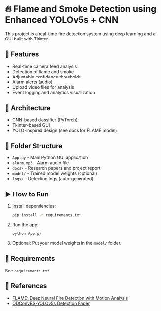 # 🔥 Flame and Smoke Detection using Enhanced YOLOv5s + CNN

This project is a real-time fire detection system using deep learning and a GUI built with Tkinter.

## 🔧 Features

- Real-time camera feed analysis
- Detection of flame and smoke
- Adjustable confidence thresholds
- Alarm alerts (audio)
- Upload video files for analysis
- Event logging and analytics visualization

## 🧠 Architecture

- CNN-based classifier (PyTorch)
- Tkinter-based GUI
- YOLO-inspired design (see docs for FLAME model)

## 📁 Folder Structure

- `App.py` - Main Python GUI application
- `alarm.mp3` - Alarm audio file
- `docs/` - Research papers and project report
- `model/` - Trained model weights (optional)
- `logs/` - Detection logs (auto-generated)

## ▶️ How to Run

1. Install dependencies:

    ```bash
    pip install -r requirements.txt
    ```

2. Run the app:

    ```bash
    python App.py
    ```

3. Optional: Put your model weights in the `model/` folder.

## 📄 Requirements

See `requirements.txt`.

## 📜 References

- [FLAME: Deep Neural Fire Detection with Motion Analysis](https://doi.org/10.1007/s00521-024-10963-z)
- [ODConvBS-YOLOv5s Detection Paper](./docs/YOLOv5_ODConvBS_Document.docx)
